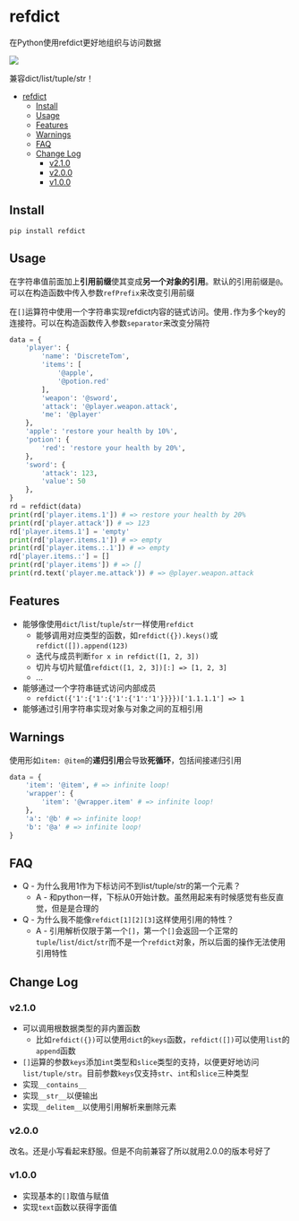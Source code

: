 # refdict

在Python使用refdict更好地组织与访问数据

![](img/readme.png)

兼容dict/list/tuple/str！

- [refdict](#refdict)
	- [Install](#install)
	- [Usage](#usage)
	- [Features](#features)
	- [Warnings](#warnings)
	- [FAQ](#faq)
	- [Change Log](#change-log)
		- [v2.1.0](#v210)
		- [v2.0.0](#v200)
		- [v1.0.0](#v100)

## Install

`pip install refdict`

## Usage

在字符串值前面加上**引用前缀**使其变成**另一个对象的引用**。默认的引用前缀是`@`。可以在构造函数中传入参数`refPrefix`来改变引用前缀

在`[]`运算符中使用一个字符串实现refdict内容的链式访问。使用`.`作为多个key的连接符。可以在构造函数传入参数`separator`来改变分隔符

```python
data = {
	'player': {
		'name': 'DiscreteTom',
		'items': [
			'@apple',
			'@potion.red'
		],
		'weapon': '@sword',
		'attack': '@player.weapon.attack',
		'me': '@player'
	},
	'apple': 'restore your health by 10%',
	'potion': {
		'red': 'restore your health by 20%',
	},
	'sword': {
		'attack': 123,
		'value': 50
	},
}
rd = refdict(data)
print(rd['player.items.1']) # => restore your health by 20%
print(rd['player.attack']) # => 123
rd['player.items.1'] = 'empty'
print(rd['player.items.1']) # => empty
print(rd['player.items.:.1']) # => empty
rd['player.items.:'] = []
print(rd['player.items']) # => []
print(rd.text('player.me.attack')) # => @player.weapon.attack
```

## Features

- 能够像使用`dict`/`list`/`tuple`/`str`一样使用`refdict`
  - 能够调用对应类型的函数，如`refdict({}).keys()`或`refdict([]).append(123)`
  - 迭代与成员判断`for x in refdict([1, 2, 3])`
  - 切片与切片赋值`refdict([1, 2, 3])[:] => [1, 2, 3]`
  - ...
- 能够通过一个字符串链式访问内部成员
  - `refdict({'1':{'1':{'1':{'1':'1'}}}})['1.1.1.1'] => 1`
- 能够通过引用字符串实现对象与对象之间的互相引用

## Warnings

使用形如`item: @item`的**递归引用**会导致**死循环**，包括间接递归引用

```python
data = {
	'item': '@item', # => infinite loop!
	'wrapper': {
		'item': '@wrapper.item' # => infinite loop!
	},
	'a': '@b' # => infinite loop!
	'b': '@a' # => infinite loop!
}
```

## FAQ

- Q - 为什么我用1作为下标访问不到list/tuple/str的第一个元素？
  - A - 和python一样，下标从0开始计数。虽然用起来有时候感觉有些反直觉，但是是合理的
- Q - 为什么我不能像`refdict[1][2][3]`这样使用引用的特性？
  - A - 引用解析仅限于第一个`[]`，第一个`[]`会返回一个正常的`tuple`/`list`/`dict`/`str`而不是一个`refdict`对象，所以后面的操作无法使用引用特性

## Change Log

### v2.1.0

- 可以调用根数据类型的非内置函数
  - 比如`refdict({})`可以使用`dict`的`keys`函数，`refdict([])`可以使用`list`的`append`函数
- `[]`运算的参数`keys`添加`int`类型和`slice`类型的支持，以便更好地访问`list/tuple/str`。目前参数`keys`仅支持`str`、`int`和`slice`三种类型
- 实现`__contains__`
- 实现`__str__`以便输出
- 实现`__delitem__`以使用引用解析来删除元素

### v2.0.0

改名。还是小写看起来舒服。但是不向前兼容了所以就用2.0.0的版本号好了

### v1.0.0

- 实现基本的`[]`取值与赋值
- 实现`text`函数以获得字面值